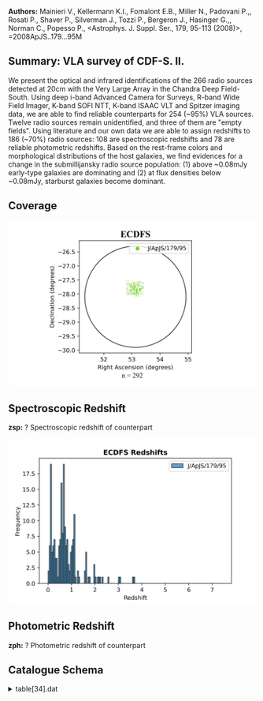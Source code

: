 **Authors:** Mainieri V., Kellermann K.I., Fomalont E.B., Miller N., Padovani P.,, Rosati P., Shaver P., Silverman J., Tozzi P., Bergeron J., Hasinger G.,, Norman C., Popesso P., <Astrophys. J. Suppl. Ser., 179, 95-113 (2008)>, =2008ApJS..179...95M

## Summary: VLA survey of CDF-S. II. 

We present the optical and infrared identifications of the 266 radio sources detected at 20cm with the Very Large Array in the Chandra Deep Field-South. Using deep i-band Advanced Camera for Surveys, R-band Wide Field Imager, K-band SOFI NTT, K-band ISAAC VLT and Spitzer imaging data, we are able to find reliable counterparts for 254 (~95%) VLA sources. Twelve radio sources remain unidentified, and three of them are "empty fields". Using literature and our own data we are able to assign redshifts to 186 (~70%) radio sources: 108 are spectroscopic redshifts and 78 are reliable photometric redshifts. Based on the rest-frame colors and morphological distributions of the host galaxies, we find evidences for a change in the submillijansky radio source population: (1) above ~0.08mJy early-type galaxies are dominating and (2) at flux densities below ~0.08mJy, starburst galaxies become dominant.
## Coverage
![image](https://raw.githubusercontent.com/joshgithubbin/Sherlock-DDF/refs/heads/main/Catalogue%20Plotting/Catalogues/J-ApJS-179-95/Subcatalogues/ECDFS/Plots/fieldcover.png)
## Spectroscopic Redshift 
 
**zsp:** ? Spectroscopic redshift of counterpart 
 

![image](https://raw.githubusercontent.com/joshgithubbin/Sherlock-DDF/refs/heads/main/Catalogue%20Plotting/Catalogues/J-ApJS-179-95/Subcatalogues/ECDFS/Plots/zspec.png)
## Photometric Redshift 
 
**zph:** ? Photometric redshift of counterpart 
 

## Catalogue Schema

<details>
<summary>table[34].dat</summary>

| Bytes   | Format   | Units          | Label    | Explanations                                        |
|:--------|:---------|:---------------|:---------|:----------------------------------------------------|
| 1- 3    | I3       | ---            | Seq      | Running identification number                       |
| 4       | A1       | ---            | m_Seq    | [AB] Multiplicity index (for source 178)            |
| 6       | I1       | h              | RAh      | Radio Hour of Right Ascension (J2000)               |
| 8- 9    | I2       | min            | RAm      | Radio Minute of Right Ascension (J2000)             |
| 11- 15  | F5.2     | s              | RAs      | Radio Second of Right Ascension (J2000)             |
| 17      | A1       | ---            | DE-      | Sign of the Radio Declination (J2000)               |
| 18- 19  | I2       | deg            | DEd      | Radio Degree of Declination (J2000)                 |
| 21- 22  | I2       | arcmin         | DEm      | Radio Arcminute of Declination (J2000)              |
| 24- 27  | F4.1     | arcsec         | DEs      | Radio Arcsecond of Declination (J2000)              |
| 29      | I1       | h              | RAOh     | ? Optical Hour of Right Ascension (J2000) (1)       |
| 31- 32  | I2       | min            | RAOm     | ? Optical Minute of Right Ascension (J2000) (1)     |
| 34- 38  | F5.2     | s              | RAOs     | ? Optical Second of Right Ascension (J2000) (1)     |
| 40      | A1       | ---            | DEO-     | Sign of the Optical Declination (J2000)(1)          |
| 41- 42  | I2       | deg            | DEOd     | ? Optical Degree of Declination (J2000) (1)         |
| 44- 45  | I2       | arcmin         | DEOm     | ? Optical Arcminute of Declination (J2000) (1)      |
| 47- 50  | F4.1     | arcsec         | DEOs     | ? Optical Arcsecond of Declination (J2000) (1)      |
| 52- 54  | F3.1     | arcsec         | Sep      | ? Separation between Radio and Optical positions    |
| 55      | A1       | ---            | ---      | [0]                                                 |
| 57- 63  | F7.2     | ---            | LR       | ? Likelihood ratio (2)                              |
| 65- 68  | F4.2     | ---            | Rel      | ? Reliability parameter (3)                         |
| 70- 76  | A7       | ---            | Cat      | Catalog counterpart selected from (4)               |
| 78      | A1       | ---            | l_Rmag   | Limit flag on Rmag                                  |
| 79- 83  | F5.2     | mag            | Rmag     | ? R-band AB magnitude                               |
| 85- 88  | F4.2     | mag            | e_Rmag   | ? Uncertainty in Rmag                               |
| 90      | A1       | ---            | f_Rmag   | [S] Flag on Rmag (only for table3) (5)              |
| 92      | A1       | ---            | l_Kmag   | Limit flag on Kmag                                  |
| 93- 97  | F5.2     | mag            | Kmag     | ? K-band AB magnitude                               |
| 99-102  | F4.2     | mag            | e_Kmag   | ? Uncertainty in Kmag                               |
| 104-108 | F5.3     | ---            | zsp      | ? Spectroscopic redshift of counterpart             |
| 109     | A1       | ---            | r_zsp    | [a-g] zsp reference (6)                             |
| 111     | I1       | ---            | q_zsp    | [1/2]? Quality flag for zsp (2=secure) (7)          |
| 113-116 | F4.2     | ---            | zph      | ? Photometric redshift of counterpart               |
| 118-122 | F5.3     | ---            | e_zph    | ? Uncertainty in zph                                |
| 124-125 | A2       | ---            | r_zph    | Origin and note on zph (only for table3) (8)        |
| 3       | for      | further        | details. | Note (4): Catalog as follows:                       |
| 2005    | (Cat.    | J/A+A/434/53), | 2006     | (Cat. J/A+A/454/423), 2008 (Cat. J/A+A/478/83). The |
| 2       | =        | secure         | redshift | (multiple spectral features);                       |
| 1       | =        | tentative      | redshift | (e.g. based on a single emission line).             |
| 1       | =        | Photometric    | redshift | from Wolf et al. (2004, Cat. II/253,                |
| 2       | =        | Photometric    | redshift | from Grazian et al. (2006, Cat. J/A+A/449/951,      |
| 3       | =        | Photometric    | redshift | from Zheng et al. (2004, Cat. J/ApJS/155/73,        |

**Note**: Of the primary counterpart. The positional error is 0.05".
Note (2): LR=(q(m)f(r))/n(m) where q(m) is the expected probability
     distribution as a function of magnitude of the true counterparts, f(r)
     is the probability distribution of the positional errors, and n(m) is
     the surface density as a function of magnitude of background objects.
Note (3): The reliability of a particular source j to be the true
     counterpart is given by R_j_=LR_j_/({Sigma}_i_LR_i_+(1-Q)') where i
     runs over the set of all candidate counterparts for that particular
     radio source, and Q is the probability that the counterpart of the
     source is above the magnitude limit of the optical/NIR catalog. See
     section 3 for further details.
Note (4): Catalog as follows:
    ACS-i = i band catalog from ACS/GOODS;
    WFI-R = R band catalog from WFI;
  ISAAC-K = K band catalog from ISAAC;
   SOFI-K = K band catalog from SOFI;
     GEMS = z band catalog from ACS/GEMS;
  SPITZER = IRAC and MIPS images.
Note (5):
    S = The optical photometry could be contaminated by a close-by bright star.
Note (6): Flag as follows:
    a = Spectroscopic redshift from Szokoly et al. (2004, Cat. J/ApJS/155/271,
        <[SBH2004] JHHMMSS.ss+DDMMSS.s> in Simbad). The average redshift
        uncertainty is {Delta}z=0.005.
    b = Spectroscopic redshift from Silvermann et al., in preparation.
    c = Spectroscopic redshift from Vanzella et al. 2005 (Cat. J/A+A/434/53),
        2006 (Cat. J/A+A/454/423), 2008 (Cat. J/A+A/478/83). The
        average redshift uncertainty is {Delta}z=0.00055.
    d = Spectroscopic redshift from Popesso et al. (2009A&A...494..443P).
    e = Spectroscopic redshift from Le Fevre (2004, Cat. J/A+A/428/1043,
        <VCDFS NNNNNN> in Simbad). The average redshift uncertainty is
        {Delta}z=0.0012.
    f = Spectroscopic redshift from Mignoli et al. (2005, Cat. J/A+A/437/883).
    g = Spectroscopic redshift from Ravikumar et al. (2007,
        Cat. J/A+A/465/1099, <[RPF2007] EIS JHHMMSS.ss+DDMMSS.s> in Simbad).
Note (7): Quality flag as follows:
    2 = secure redshift (multiple spectral features);
    1 = tentative redshift (e.g. based on a single emission line).
Note (8): Flag as follows:
    1 = Photometric redshift from Wolf et al. (2004, Cat. II/253,
        <[WDK2001] NNNNN> or <COMBO JHHMMSSs+DDMMSS> in Simbad)).
    2 = Photometric redshift from Grazian et al. (2006, Cat. J/A+A/449/951,
        <GOODS-MUSIC NNNNN> in Simbad).
    3 = Photometric redshift from Zheng et al. (2004, Cat. J/ApJS/155/73,
        <[GZW2002] XID NNN> in Simbad).
    * = The optical photometry could be contaminated by a close-by
        (~1.3") source.

</details>
